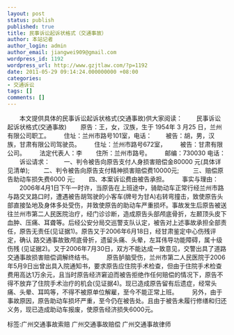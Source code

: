 ```yaml
---
layout: post
status: publish
published: true
title: 民事诉讼起诉状格式（交通事故）
author: 本站记者
author_login: admin
author_email: jiangwei909@gmail.com
wordpress_id: 1192
wordpress_url: http://www.gzjtlaw.com/?p=1192
date: 2011-05-29 09:14:24.000000000 +08:00
categories:
- 交通诉讼
tags: []
comments: []
---
```

　　本文提供具体的民事诉讼起诉状格式(交通事故)供大家阅读：　　民事诉讼起诉状格式(交通事故)　　原告：王，女，汉族，生于 1954年 3 月25 日，兰州有限公司职工。　　住址：兰州市路号101室，电话：　　被告：胡，男，汉族，甘肃有限公司驾驶员。　　住址：兰州市路号672室，　　被告：甘肃有限公司。　　法定代表人：李　　住所：兰州市路号。　　邮编：730030 电话：　　诉讼请求：　　一、判令被告向原告支付人身损害赔偿金80000 元(具体详见清单);　　二、判令被告向原告支付精神损害赔偿费10000元;　　三、赔偿原告助动车损失费6000 元;　　四、本案诉讼费由被告承担。　　事实与理由：　　2006年4月1日下午一时许，当原告在上班途中，骑助动车正常行经兰州市路与路交叉路口时，遭遇被告胡驾驶的小客车(牌号为甘A)右转弯撞击，致使原告头部直接坠地及身体多处受伤，并致使原告的助动车严重损坏。事故发生后原告被送往兰州市第二人民医院治疗，经门诊诊断，造成原告头部颅底骨折，左颞顶头皮下血肿、压痛、耳聋等。后经公安分局交巡警支队认定，被告对上述事故承担全部责任，原告无责任(见证据1)。原告又于2006年6月18日，经甘肃鉴定中心伤残评定，确认 路交通事故致颅底骨折，遗留头痛、头晕，左耳伟导功能障碍，属十级伤残 (见证据2)。又于2006年7月30日，双方不能达成一致意见，交警出具了道路交通事故损害赔偿调解终结书。　　原告胪脑受伤，兰州市第二人民医院于2006年5月9日出曾出具入院通知书，要求原告应住院手术检查，但由于住院手术检查费用高达1万余元，且当时原告经济窘迫而被告拒绝作任何赔偿的情况下，原告不得不放弃了住院手术治疗的机会(见证据4)。现已造成原告留有后遗症，经常头痛、头晕、耳鸣等，不得不被原单位解雇，至今不能正常上班。　　另外，由于事故原因，原告助动车损坏严重，至今仍在被告处。且由于被告未履行修缮和归还义务，现已造成助动车报废，使原告经济损失6000元。标签:广州交通事故索赔 广州交通事故赔偿 广州交通事故律师

